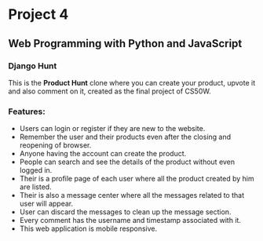 # Project 4

## Web Programming with Python and JavaScript

### Django Hunt
This is the **Product Hunt** clone where you can create your product, upvote it and also comment on it, created as the final project of CS50W.

### Features:
* Users can login or register if they are new to the website.
* Remember the user and their products even after the closing and reopening of browser.
* Anyone having the account can create the product.
* People can search and see the details of the product without even logged in.
* Their is a profile page of each user where all the product created by him are listed.
* Their is also a message center where all the messages related to that user will appear.
* User can discard the messages to clean up the message section.
* Every comment has the username and timestamp  associated with it.
* This web application is mobile responsive.
